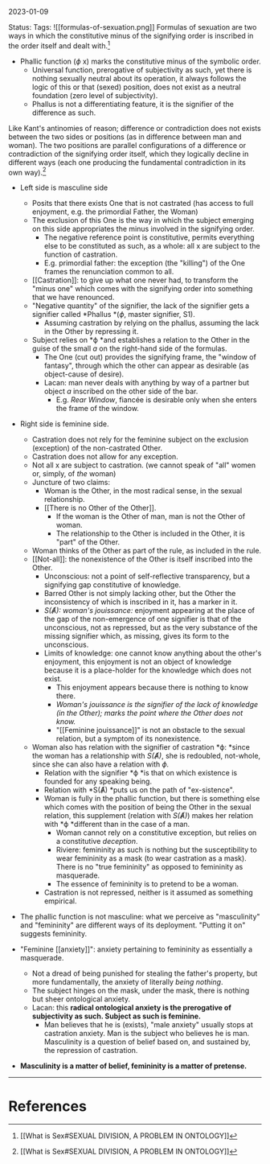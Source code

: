 2023-01-09

Status: 
Tags: 
![[formulas-of-sexuation.png]]
Formulas of sexuation are two ways in which the constitutive minus of the signifying order is inscribed in the order itself and dealt with.[^1]
* Phallic function (*ϕ* x) marks the constitutive minus of the symbolic order.
	* Universal function, prerogative of subjectivity as such, yet there is nothing sexually neutral about its operation, it always follows the logic of this or that (sexed) position, does not exist as a neutral foundation (zero level of subjectivity).
	* Phallus is not a differentiating feature, it is the signifier of the difference as such.

Like Kant's antinomies of reason; difference or contradiction does not exists between the two sides or positions (as in difference between man and woman). The two positions are parallel configurations of a difference or contradiction of the signifying order itself, which they logically decline in different ways (each one producing the fundamental contradiction in its own way).[^1]

* Left side is masculine side
    * Posits that there exists One that is not castrated (has access to full enjoyment, e.g. the primordial Father, the Woman)
    * The exclusion of this One is the way in which the subject emerging on this side appropriates the minus involved in the signifying order.
        * The negative reference point is constitutive, permits everything else to be constituted as such, as a whole: all x are subject to the function of castration.
        * E.g. primordial father: the exception (the "killing") of the One frames the renunciation common to all.
    * [[Castration]]: to give up what one never had, to transform the "minus one" which comes with the signifying order into something that we have renounced.
    * "Negative quantity" of the signifier, the lack of the signifier gets a signifier called *Phallus *(*ϕ*, master signifier, S1).
        * Assuming castration by relying on the phallus, assuming the lack in the Other by repressing it.
    * Subject relies on *ϕ *and establishes a relation to the Other in the guise of the small *a* on the right-hand side of the formulas.
        * The One (cut out) provides the signifying frame, the "window of fantasy", through which the other can appear as desirable (as object-cause of desire).
        * Lacan: man never deals with anything by way of a partner but object *a* inscribed on the other side of the bar.
            * E.g. *Rear Window*, fiancée is desirable only when she enters the frame of the window.
* Right side is feminine side.
    * Castration does not rely for the feminine subject on the exclusion (exception) of the non-castrated Other.
    * Castration does not allow for any exception.
    * Not all x are subject to castration. (we cannot speak of "all" women or, simply, of *the* woman)
    * Juncture of two claims:
        * Woman is the Other, in the most radical sense, in the sexual relationship.
        * [[There is no Other of the Other]].
            * If the woman is the Other of man, man is not the Other of woman.
            * The relationship to the Other is included in the Other, it is "part" of the Other.
    * Woman thinks of the Other as part of the rule, as included in the rule.
    * [[Not-all]]: the nonexistence of the Other is itself inscribed into the Other.
        * Unconscious: not a point of self-reflective transparency, but a signifying gap constitutive of knowledge.
        * Barred Other is not simply lacking other, but the Other the inconsistency of which is inscribed in it, has a marker in it.
        * *S(Ⱥ): woman's jouissance:* enjoyment appearing at the place of the gap of the non-emergence of one signifier is that of the unconscious, not as repressed, but as the very substance of the missing signifier which, as missing, gives its form to the unconscious.
        * Limits of knowledge: one cannot know anything about the other's enjoyment, this enjoyment is not an object of knowledge because it is a place-holder for the knowledge which does not exist.
            * This enjoyment appears because there is nothing to know there.
            * _Woman's jouissance is the signifier of the lack of knowledge (in the Other); marks the point where the Other does not know._
            * "[[Feminine jouissance]]" is not an obstacle to the sexual relation, but a symptom of its nonexistence.
    * Woman also has relation with the signifier of castration *ϕ: *since the woman has a relationship with *S(Ⱥ)*, she is redoubled, not-whole, since she can also have a relation with *ϕ.*
        * Relation with the signifier *ϕ *is that on which existence is founded for any speaking being.
        * Relation with *S(Ⱥ) *puts us on the path of "ex-sistence".
        * Woman is fully in the phallic function, but there is something else which comes with the position of being the Other in the sexual relation, this supplement (relation with *S(Ⱥ)*) makes her relation with *ϕ *different than in the case of a man.
            * Woman cannot rely on a constitutive exception, but relies on a constitutive *deception*.
            * Riviere: femininity as such is nothing but the susceptibility to wear femininity as a mask (to wear castration as a mask). There is no "true femininity" as opposed to femininity as masquerade.
            * The essence of femininity is to pretend to be a woman.
        * Castration is not repressed, neither is it assumed as something empirical.

* The phallic function is not masculine: what we perceive as "masculinity" and "femininity" are different ways of its deployment. "Putting it on" suggests femininity.

* "Feminine [[anxiety]]": anxiety pertaining to femininity as essentially a masquerade.
    * Not a dread of being punished for stealing the father's property, but more fundamentally, the anxiety of literally *being nothing*.
    * The subject hinges on the mask, under the mask, there is nothing but sheer ontological anxiety.
    * Lacan: this **radical ontological anxiety is the prerogative of subjectivity as such. Subject as such is feminine.**
        * Man believes that he is (exists), "male anxiety" usually stops at castration anxiety. Man is the subject who believes he is man. Masculinity is a question of belief based on, and sustained by, the repression of castration.
* **Masculinity is a matter of belief, femininity is a matter of pretense.**




---
# References

[^1]: [[What is Sex#SEXUAL DIVISION, A PROBLEM IN ONTOLOGY]]